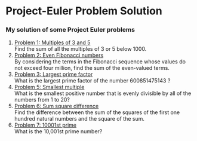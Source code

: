 # Project-Euler Problem Solution
### My solution of some Project Euler problems <br>
1. [Problem 1: Multiples of 3 and 5](ProjectEulerProblemSolution/src/Problems/Problem1.java) <br> Find the sum of all the multiples of 3 or 5 below 1000.
2. [Problem 2: Even Fibonacci numbers](ProjectEulerProblemSolution/src/Problems/Problem2.java) <br> By considering the terms in the Fibonacci sequence whose values do not exceed four million, find the sum of the even-valued terms.
3. [Problem 3: Largest prime factor](ProjectEulerProblemSolution/src/Problems/Problem3.java) <br> What is the largest prime factor of the number 600851475143 ? <br> 
4. [Problem 5: Smallest multiple](ProjectEulerProblemSolution/src/Problems/Problem5.java) <br>What is the smallest positive number that is evenly divisible by all of the numbers from 1 to 20?
5. [Problem 6: Sum square difference](ProjectEulerProblemSolution/src/Problems/Problem6.java) <br> Find the difference between the sum of the squares of the first one hundred natural numbers and the square of the sum.
6. [Problem 7: 10001st prime](ProjectEulerProblemSolution/src/Problems/Problem7.java) <br> What is the 10,001st prime number?
